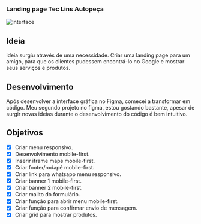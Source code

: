 ### Landing page Tec Lins Autopeça

![interface](https://user-images.githubusercontent.com/53497771/229763818-0422cd57-ee1a-4ee9-9d76-a83bd458344a.png)


## Ideia
ideia surgiu através de uma necessidade. Criar uma landing page para um amigo, para que os clientes pudessem encontrá-lo no Google e mostrar seus serviços e produtos.

## Desenvolvimento
Após desenvolver a interface gráfica no Figma, comecei a transformar em código. Meu segundo projeto no figma, estou gostando bastante, apesar de surgir novas ideias durante o desenvolvimento do código é bem intuitivo.

## Objetivos

- [X] Criar menu responsivo.
- [X] Desenvolvimento mobile-first.
- [X] Inserir iframe maps mobile-first.
- [X] Criar footer/rodapé mobile-first.
- [X] Criar link para whatsapp menu responsivo.
- [X] Criar banner 1 mobile-first.
- [X] Criar banner 2 mobile-first.
- [X] Criar mailto do formulário.
- [X] Criar função para abrir menu mobile-first. 
- [X] Criar função para confirmar envio de mensagem.
- [X] Criar grid para mostrar produtos.
